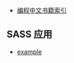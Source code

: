 - [编程中文书籍索引](https://github.com/DaveTon/sass/blob/master/docs/free_prog.md)

## SASS 应用

- [example](https://github.com/DaveTon/sass/blob/master/docs/example_st.md)
